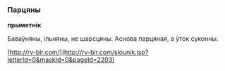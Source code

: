 ### Парцяны
**прыметнік**

Баваўняны, ільняны, не шарсцяны. Аснова парцяная, а ўток суконны.

<a rel="author">[http://rv-blr.com/](http://rv-blr.com/slounik.jsp?letterId=0&maskId=0&pageId=2203)</a>
